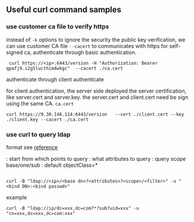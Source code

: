 ## Useful curl command samples 


### use customer ca file to verify https 

instead of `-k` options to ignore the security the public key verification, we can use customer CA file `--cacert` to communicates 
with https for self-signed ca, authenticate through basic authentication. 

```
 curl https://<ip>:6443/version -H "Authorization: Bearer qpafj9.i2g5lucthim4wkgc"  --cacert ./ca.cert
```

authenticate through client authenticate 

for client authentication, the server side deployed the server certification, like server.cert and server.key. the server.cert and client.cert need be sign using the same CA. `ca.cert`

```
curl https://9.30.146.114:6443/version   --cert ./client.cert --key ./client.key --cacert ./ca.cert

```

### use curl to query ldap

format see [reference](https://docs.oracle.com/cd/E19396-01/817-7616/ldurl.html)

<base dn>: start from which points to query
<attributes>: what attributes to query
<scope>: query scope base/one/sub
<filter>: default objectClass=*
 
 
```

curl -B "ldap://<ip>/<base dn>?<attributes>?<scope>/<filter>" -u "<bind DN>:<bind passwd>"

```
example 

```
curl -B "ldap://ip/dc=xxx,dc=com?*?sub?uid=xxx" -u "cn=xxx,dc=xxx,dc=com:xxx"

```

